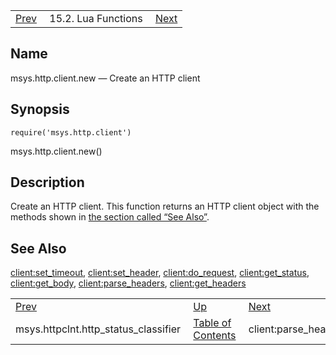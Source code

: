 |     |     |     |
| --- | --- | --- |
| [Prev](lua.ref.msys.httpclnt.http_status_classifier)  | 15.2. Lua Functions |  [Next](lua.ref.client_parse_headers.php) |

<a name="lua.ref.msys.http.client.new"></a>
## Name

msys.http.client.new — Create an HTTP client

<a name="idp23790256"></a>
## Synopsis

`require('msys.http.client')`

msys.http.client.new()

<a name="idp23792528"></a>
## Description

Create an HTTP client. This function returns an HTTP client object with the methods shown in [the section called “See Also”](lua.ref.msys.http.client.new#lua.ref.msys.http.client.new.see_also "See Also").

<a name="lua.ref.msys.http.client.new.see_also"></a>
## See Also

[client:set_timeout](lua.ref.client_set_timeout "client:set_timeout"), [client:set_header](lua.ref.client_set_header.php "client:set_header"), [client:do_request](lua.ref.client_do_request.php "client:do_request"), [client:get_status](lua.ref.client_get_status.php "client:get_status"), [client:get_body](lua.ref.client_get_body.php "client:get_body"), [client:parse_headers](lua.ref.client_parse_headers.php "client:parse_headers"), [client:get_headers](lua.ref.client_get_headers.php "client:get_headers")

|     |     |     |
| --- | --- | --- |
| [Prev](lua.ref.msys.httpclnt.http_status_classifier)  | [Up](lua.function.details.php) |  [Next](lua.ref.client_parse_headers.php) |
| msys.httpclnt.http_status_classifier  | [Table of Contents](index) |  client:parse_headers |
